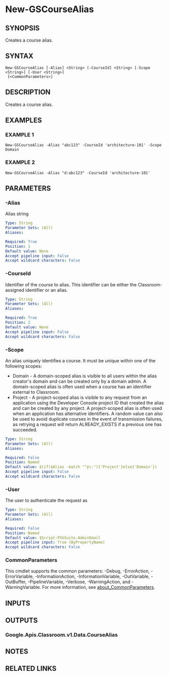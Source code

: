 # New-GSCourseAlias

## SYNOPSIS
Creates a course alias.

## SYNTAX

```
New-GSCourseAlias [-Alias] <String> [-CourseId] <String> [-Scope <String>] [-User <String>]
 [<CommonParameters>]
```

## DESCRIPTION
Creates a course alias.

## EXAMPLES

### EXAMPLE 1
```
New-GSCourseAlias -Alias "abc123" -CourseId 'architecture-101' -Scope Domain
```

### EXAMPLE 2
```
New-GSCourseAlias -Alias "d:abc123" -CourseId 'architecture-101'
```

## PARAMETERS

### -Alias
Alias string

```yaml
Type: String
Parameter Sets: (All)
Aliases:

Required: True
Position: 1
Default value: None
Accept pipeline input: False
Accept wildcard characters: False
```

### -CourseId
Identifier of the course to alias.
This identifier can be either the Classroom-assigned identifier or an alias.

```yaml
Type: String
Parameter Sets: (All)
Aliases:

Required: True
Position: 2
Default value: None
Accept pipeline input: False
Accept wildcard characters: False
```

### -Scope
An alias uniquely identifies a course.
It must be unique within one of the following scopes:

* Domain - A domain-scoped alias is visible to all users within the alias creator's domain and can be created only by a domain admin.
A domain-scoped alias is often used when a course has an identifier external to Classroom.
* Project - A project-scoped alias is visible to any request from an application using the Developer Console project ID that created the alias and can be created by any project.
A project-scoped alias is often used when an application has alternative identifiers.
A random value can also be used to avoid duplicate courses in the event of transmission failures, as retrying a request will return ALREADY_EXISTS if a previous one has succeeded.

```yaml
Type: String
Parameter Sets: (All)
Aliases:

Required: False
Position: Named
Default value: $(if($Alias -match "^p\:"){'Project'}else{'Domain'})
Accept pipeline input: False
Accept wildcard characters: False
```

### -User
The user to authenticate the request as

```yaml
Type: String
Parameter Sets: (All)
Aliases:

Required: False
Position: Named
Default value: $Script:PSGSuite.AdminEmail
Accept pipeline input: True (ByPropertyName)
Accept wildcard characters: False
```

### CommonParameters
This cmdlet supports the common parameters: -Debug, -ErrorAction, -ErrorVariable, -InformationAction, -InformationVariable, -OutVariable, -OutBuffer, -PipelineVariable, -Verbose, -WarningAction, and -WarningVariable. For more information, see [about_CommonParameters](http://go.microsoft.com/fwlink/?LinkID=113216).

## INPUTS

## OUTPUTS

### Google.Apis.Classroom.v1.Data.CourseAlias
## NOTES

## RELATED LINKS

